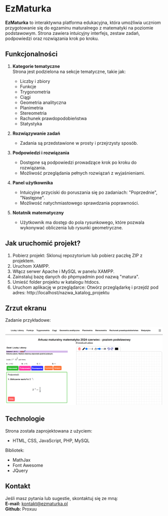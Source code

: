 
# EzMaturka

**EzMaturka** to interaktywna platforma edukacyjna, która umożliwia uczniom przygotowanie się do egzaminu maturalnego z matematyki na poziomie podstawowym. Strona zawiera intuicyjny interfejs, zestaw zadań, podpowiedzi oraz rozwiązania krok po kroku.

<h2>Funkcjonalności</h2>

1. **Kategorie tematyczne**  
   Strona jest podzielona na sekcje tematyczne, takie jak:  
   - Liczby i zbiory  
   - Funkcje  
   - Trygonometria  
   - Ciągi  
   - Geometria analityczna  
   - Planimetria  
   - Stereometria  
   - Rachunek prawdopodobieństwa  
   - Statystyka  

2. **Rozwiązywanie zadań**  
   - Zadania są przedstawione w prosty i przejrzysty sposób.  

3. **Podpowiedzi i rozwiązania**  
   - Dostępne są podpowiedzi prowadzące krok po kroku do rozwiązania.  
   - Możliwość przeglądania pełnych rozwiązań z wyjaśnieniami. 

4. **Panel użytkownika**  
   - Intuicyjne przyciski do poruszania się po zadaniach: "Poprzednie", "Następne".  
   - Możliwość natychmiastowego sprawdzania poprawności.

5. **Notatnik matematyczny**  
   - Użytkownik ma dostęp do pola rysunkowego, które pozwala wykonywać obliczenia lub rysunki geometryczne.  

<h2>Jak uruchomić projekt?</h2>

1. Pobierz projekt: Sklonuj repozytorium lub pobierz paczkę ZIP z projektem.
2. Uruchom XAMPP.
3. Włącz serwer Apache i MySQL w panelu XAMPP.
4. Zainstaluj bazę danych do phpmyadmin pod nazwą "matura".
5. Umieść folder projektu w katalogu htdocs.
3. Uruchom aplikację w przeglądarce: Otwórz przeglądarkę i przejdź pod adres: http://localhost/nazwa_katalog_projektu

<h2>Zrzut ekranu</h2>

Zadanie przykładowe:  

![Przykładowy widok strony z zadaniem](image.png)

<h2>Technologie</h2>

Strona została zaprojektowana z użyciem:  
- HTML, CSS, JavaScript, PHP, MySQL

Bibliotek:  
- MathJax
- Font Awesome
- JQuery

<h2>Kontakt</h2>

Jeśli masz pytania lub sugestie, skontaktuj się ze mną:  
**E-mail:** kontakt@ezmaturka.pl  
**Github:** Proxuu  
